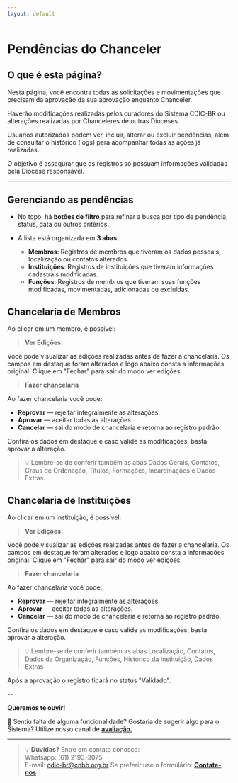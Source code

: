 ```yaml
---
layout: default
---
```



# Pendências do Chanceler


##  O que é esta página?

Nesta página, você encontra todas as solicitações e movimentações que precisam da aprovação da sua aprovação enquanto Chanceler.

Haverão modificações realizadas pelos curadores do Sistema CDIC-BR ou alterações realizadas por Chanceleres de outras Dioceses.  

Usuários autorizados podem ver, incluir, alterar ou excluir pendências, além de consultar o histórico (logs) para acompanhar todas as ações já realizadas.  

O objetivo é assegurar que os registros só possuam informações validadas pela Diocese responsável.





---

##  Gerenciando as pendências

- No topo, há **botões de filtro** para refinar a busca por tipo de pendência, status, data ou outros critérios.  
- A lista está organizada em **3 abas**:

  - **Membros**: Registros de membros que tiveram os dados pessoais, localização ou contatos alterados.
  - **Instituições**: Registros de instituições que tiveram informações cadastrais modificadas.
  - **Funções**: Registros de membros que tiveram suas funções modificadas, movimentadas, adicionadas ou excluídas.

## Chancelaria de Membros
  
  Ao clicar em um membro, é possível:

> **Ver Edições:**

Você pode visualizar as edições realizadas antes de fazer a chancelaria.
Os campos em destaque foram alterados e logo abaixo consta a informações original.
Clique em "Fechar" para sair do modo ver edições

> **Fazer chancelaria**

 Ao fazer chancelaria você pode:
- **Reprovar** — rejeitar integralmente as alterações.
- **Aprovar** — aceitar todas as alterações.
- **Cancelar** — sai do modo de chancelaria e retorna ao registro padrão.

Confira os dados em destaque e caso valide as modificações, basta aprovar a alteração.
> 💡 Lembre-se de conferir também as abas Dados Gerais, Contatos, Graus de Ordenação, Títulos, Formações, Incardinações e Dados Extras.

## Chancelaria de Instituições

  Ao clicar em um instituição, é possível:

> **Ver Edições:**

Você pode visualizar as edições realizadas antes de fazer a chancelaria.
Os campos em destaque foram alterados e logo abaixo consta a informações original.
Clique em "Fechar" para sair do modo ver edições

> **Fazer chancelaria**

 Ao fazer chancelaria você pode:
- **Reprovar** — rejeitar integralmente as alterações.
- **Aprovar** — aceitar todas as alterações.
- **Cancelar** — sai do modo de chancelaria e retorna ao registro padrão.

Confira os dados em destaque e caso valide as modificações, basta aprovar a alteração.
> 💡 Lembre-se de conferir também as abas Localização, Contatos, Dados da Organização, Funções, Histórico da Instituição, Dados Extras

Após a aprovação o registro ficará no status "Validado".

-- 

**Queremos te ouvir!**

💭 Sentiu falta de alguma funcionalidade? Gostaria de sugerir algo para o Sistema? Utilize nosso canal de **[avaliação.](https://forms.office.com/pages/responsepage.aspx?id=BlpvaF6EX0etkdW9PG9jwUzSqlQRE8RDlHjlIt1uXbBUQTJWOVM3SEFXVFc5OTU0U0lUVldIUTcxMC4u&route=shorturl)**

---


> 💡 **Dúvidas?** Entre em contato conosco: \
> Whatsapp: (61) 2193-3075 \
> E-mail: cdic-br@cnbb.org.br
> Se preferir use o formulário: **[Contate-nos](https://cdic-br.github.io/site-tutoriais/contato)**